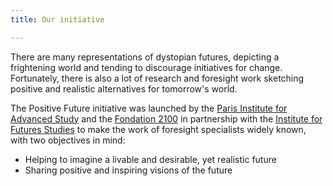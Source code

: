 ```yaml
---
title: Our initiative

---
```

There are many representations of dystopian futures, depicting a frightening world and tending to discourage initiatives for change. Fortunately, there is also a lot of research and foresight work sketching positive and realistic alternatives for tomorrow's world.

The Positive Future initiative was launched by the [Paris Institute for Advanced Study](https://www.paris-iea.fr/fr/) and the [Fondation 2100](https://2100.org/) in partnership with the [Institute for Futures Studies](https://www.iffs.se/en/) to make the work of foresight specialists widely known, with two objectives in mind:

* Helping to imagine a livable and desirable, yet realistic future
* Sharing positive and inspiring visions of the future